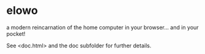 # elowo
a modern reincarnation of the home computer in your browser... and in your pocket!

See <doc.html> and the doc subfolder for further details.
